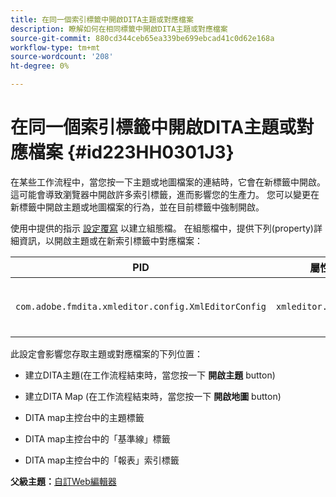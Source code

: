 ```yaml
---
title: 在同一個索引標籤中開啟DITA主題或對應檔案
description: 瞭解如何在相同標籤中開啟DITA主題或對應檔案
source-git-commit: 880cd344ceb65ea339be699ebcad41c0d62e168a
workflow-type: tm+mt
source-wordcount: '208'
ht-degree: 0%

---
```


# 在同一個索引標籤中開啟DITA主題或對應檔案 {#id223HH0301J3}

在某些工作流程中，當您按一下主題或地圖檔案的連結時，它會在新標籤中開啟。 這可能會導致瀏覽器中開啟許多索引標籤，進而影響您的生產力。 您可以變更在新標籤中開啟主題或地圖檔案的行為，並在目前標籤中強制開啟。

使用中提供的指示 [設定覆寫](download-install-additional-config-override.md#) 以建立組態檔。 在組態檔中，提供下列\(property\)詳細資訊，以開啟主題或在新索引標籤中對應檔案：

| PID | 屬性索引鍵 | 屬性值 |
|---|------------|--------------|
| `com.adobe.fmdita.xmleditor.config.XmlEditorConfig` | `xmleditor.openinsametab` | 布林值\(true/false\)。 <br> **預設值**： `false` |

此設定會影響您存取主題或對應檔案的下列位置：

- 建立DITA主題\(在工作流程結束時，當您按一下 **開啟主題** button\)

- 建立DITA Map \(在工作流程結束時，當您按一下 **開啟地圖** button\)

- DITA map主控台中的主題標籤

- DITA map主控台中的「基準線」標籤

- DITA map主控台中的「報表」索引標籤


**父級主題：**[&#x200B;自訂Web編輯器](conf-web-editor.md)
